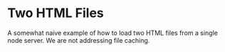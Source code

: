Two HTML Files
==============

A somewhat naive example of how to load two HTML files
from a single node server. We are not addressing 
file caching.